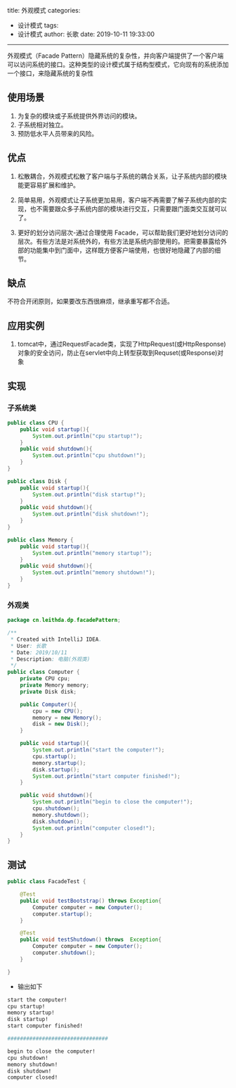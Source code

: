 title: 外观模式
categories:
  - 设计模式
tags:
  - 设计模式
author: 长歌
date: 2019-10-11 19:33:00
---

外观模式（Facade Pattern）隐藏系统的复杂性，并向客户端提供了一个客户端可以访问系统的接口。这种类型的设计模式属于结构型模式，它向现有的系统添加一个接口，来隐藏系统的复杂性
<!-- More -->
## 使用场景
1. 为复杂的模块或子系统提供外界访问的模块。 
2. 子系统相对独立。 
3. 预防低水平人员带来的风险。


## 优点
1. 松散耦合，外观模式松散了客户端与子系统的耦合关系，让子系统内部的模块能更容易扩展和维护。

2. 简单易用，外观模式让子系统更加易用，客户端不再需要了解子系统内部的实现，也不需要跟众多子系统内部的模块进行交互，只需要跟门面类交互就可以了。

3. 更好的划分访问层次-通过合理使用 Facade，可以帮助我们更好地划分访问的层次。有些方法是对系统外的，有些方法是系统内部使用的。把需要暴露给外部的功能集中到门面中，这样既方便客户端使用，也很好地隐藏了内部的细节。

## 缺点
不符合开闭原则，如果要改东西很麻烦，继承重写都不合适。

## 应用实例
1. tomcat中，通过RequestFacade类，实现了HttpRequest(或HttpResponse)对象的安全访问，防止在servlet中向上转型获取到Requset(或Response)对象

## 实现
### 子系统类
```java
public class CPU {
    public void startup(){
        System.out.println("cpu startup!");
    }
    public void shutdown(){
        System.out.println("cpu shutdown!");
    }
}

public class Disk {
    public void startup(){
        System.out.println("disk startup!");
    }
    public void shutdown(){
        System.out.println("disk shutdown!");
    }
}

public class Memory {
    public void startup(){
        System.out.println("memory startup!");
    }
    public void shutdown(){
        System.out.println("memory shutdown!");
    }
}

```

### 外观类
```java
package cn.leithda.dp.facadePattern;

/**
 * Created with IntelliJ IDEA.
 * User: 长歌
 * Date: 2019/10/11
 * Description: 电脑(外观类)
 */
public class Computer {
    private CPU cpu;
    private Memory memory;
    private Disk disk;

    public Computer(){
        cpu = new CPU();
        memory = new Memory();
        disk = new Disk();
    }

    public void startup(){
        System.out.println("start the computer!");
        cpu.startup();
        memory.startup();
        disk.startup();
        System.out.println("start computer finished!");
    }

    public void shutdown(){
        System.out.println("begin to close the computer!");
        cpu.shutdown();
        memory.shutdown();
        disk.shutdown();
        System.out.println("computer closed!");
    }
}

```
## 测试
```java
public class FacadeTest {

    @Test
    public void testBootstrap() throws Exception{
        Computer computer = new Computer();
        computer.startup();
    }

    @Test
    public void testShutdown() throws  Exception{
        Computer computer = new Computer();
        computer.shutdown();
    }

}
```
- 输出如下
```bash
start the computer!
cpu startup!
memory startup!
disk startup!
start computer finished!

################################

begin to close the computer!
cpu shutdown!
memory shutdown!
disk shutdown!
computer closed!

```